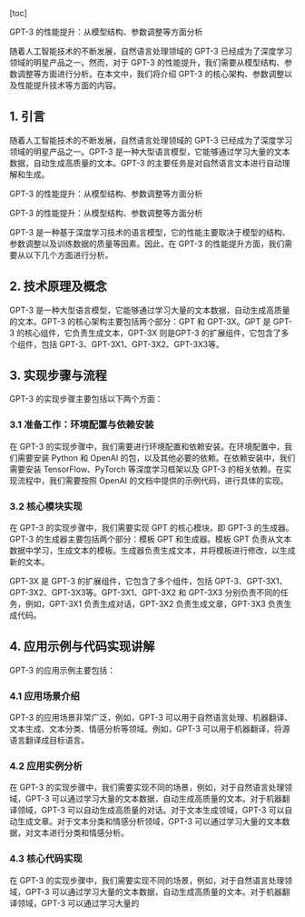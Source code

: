 
[toc]                    
                
                
GPT-3 的性能提升：从模型结构、参数调整等方面分析

随着人工智能技术的不断发展，自然语言处理领域的 GPT-3 已经成为了深度学习领域的明星产品之一。然而，对于 GPT-3 的性能提升，我们需要从模型结构、参数调整等方面进行分析。在本文中，我们将介绍 GPT-3 的核心架构、参数调整以及性能提升技术等方面的内容。

## 1. 引言

随着人工智能技术的不断发展，自然语言处理领域的 GPT-3 已经成为了深度学习领域的明星产品之一。GPT-3 是一种大型语言模型，它能够通过学习大量的文本数据，自动生成高质量的文本。GPT-3 的主要任务是对自然语言文本进行自动理解和生成。

GPT-3 的性能提升：从模型结构、参数调整等方面分析

GPT-3 的性能提升：从模型结构、参数调整等方面分析

GPT-3 是一种基于深度学习技术的语言模型，它的性能主要取决于模型的结构、参数调整以及训练数据的质量等因素。因此，在 GPT-3 的性能提升方面，我们需要从以下几个方面进行分析。

## 2. 技术原理及概念

GPT-3 是一种大型语言模型，它能够通过学习大量的文本数据，自动生成高质量的文本。GPT-3 的核心架构主要包括两个部分：GPT 和 GPT-3X。GPT 是 GPT-3 的核心组件，它负责生成文本，GPT-3X 则是GPT-3 的扩展组件，它包含了多个组件，包括 GPT-3、GPT-3X1、GPT-3X2、GPT-3X3等。

## 3. 实现步骤与流程

GPT-3 的实现步骤主要包括以下两个方面：

### 3.1 准备工作：环境配置与依赖安装

在 GPT-3 的实现步骤中，我们需要进行环境配置和依赖安装。在环境配置中，我们需要安装 Python 和 OpenAI 的包，以及其他必要的依赖。在依赖安装中，我们需要安装 TensorFlow、PyTorch 等深度学习框架以及 GPT-3 的相关依赖。在实现流程中，我们需要按照 OpenAI 的文档中提供的示例代码，进行具体的实现。

### 3.2 核心模块实现

在 GPT-3 的实现步骤中，我们需要实现 GPT 的核心模块，即 GPT-3 的生成器。GPT-3 的生成器主要包括两个部分：模板 GPT 和生成器。模板 GPT 负责从文本数据中学习，生成文本的模板。生成器负责生成文本，并将模板进行修改，以生成新的文本。

GPT-3X 是 GPT-3 的扩展组件，它包含了多个组件，包括 GPT-3、GPT-3X1、GPT-3X2、GPT-3X3等。GPT-3X1、GPT-3X2 和 GPT-3X3 分别负责不同的任务，例如，GPT-3X1 负责生成对话，GPT-3X2 负责生成文章，GPT-3X3 负责生成代码。

## 4. 应用示例与代码实现讲解

GPT-3 的应用示例主要包括：

### 4.1 应用场景介绍

GPT-3 的应用场景非常广泛，例如，GPT-3 可以用于自然语言处理、机器翻译、文本生成、文本分类、情感分析等领域。例如，GPT-3 可以用于机器翻译，将源语言翻译成目标语言。

### 4.2 应用实例分析

在 GPT-3 的实现步骤中，我们需要实现不同的场景，例如，对于自然语言处理领域，GPT-3 可以通过学习大量的文本数据，自动生成高质量的文本。对于机器翻译领域，GPT-3 可以自动生成高质量的对话。对于文本生成领域，GPT-3 可以自动生成文章。对于文本分类和情感分析领域，GPT-3 可以通过学习大量的文本数据，对文本进行分类和情感分析。

### 4.3 核心代码实现

在 GPT-3 的实现步骤中，我们需要实现不同的场景，例如，对于自然语言处理领域，GPT-3 可以通过学习大量的文本数据，自动生成高质量的文本。对于机器翻译领域，GPT-3 可以通过学习大量的

